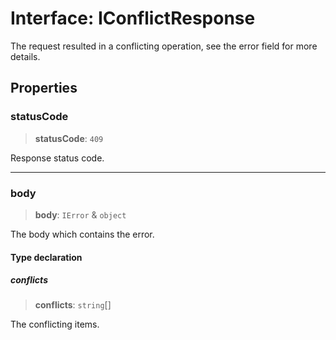 # Interface: IConflictResponse

The request resulted in a conflicting operation, see the error field for more details.

## Properties

### statusCode

> **statusCode**: `409`

Response status code.

***

### body

> **body**: `IError` & `object`

The body which contains the error.

#### Type declaration

##### conflicts

> **conflicts**: `string`[]

The conflicting items.
